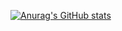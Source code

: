 [![Anurag's GitHub stats](https://github-readme-stats.vercel.app/api?username=Vis5)](https://github.com/anuraghazra/github-readme-stats)
